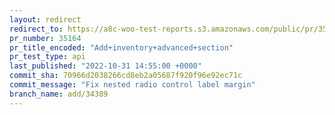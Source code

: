 ```yaml
---
layout: redirect
redirect_to: https://a8c-woo-test-reports.s3.amazonaws.com/public/pr/35164/api/index.html
pr_number: 35164
pr_title_encoded: "Add+inventory+advanced+section"
pr_test_type: api
last_published: "2022-10-31 14:55:00 +0000"
commit_sha: 70966d2038266cd8eb2a05687f920f96e92ec71c
commit_message: "Fix nested radio control label margin"
branch_name: add/34389
---
```

